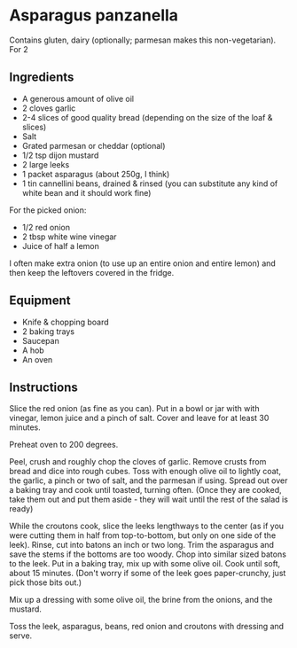 Asparagus panzanella
========
Contains gluten, dairy (optionally; parmesan makes this non-vegetarian).
For 2

Ingredients
------------
- A generous amount of olive oil
- 2 cloves garlic
- 2-4 slices of good quality bread (depending on the size of the loaf & slices)
- Salt
- Grated parmesan or cheddar (optional)
- 1/2 tsp dijon mustard
- 2 large leeks
- 1 packet asparagus (about 250g, I think)
- 1 tin cannellini beans, drained & rinsed (you can substitute any kind of white bean and it should work fine)

For the picked onion:
- 1/2 red onion
- 2 tbsp white wine vinegar
- Juice of half a lemon

I often make extra onion (to use up an entire onion and entire lemon) and then keep the leftovers covered in the fridge.

Equipment
---------
- Knife & chopping board
- 2 baking trays
- Saucepan
- A hob
- An oven

Instructions
------------

Slice the red onion (as fine as you can).
Put in a bowl or jar with with vinegar, lemon juice and a pinch of salt. Cover and leave for at least 30 minutes.

Preheat oven to 200 degrees.

Peel, crush and roughly chop the cloves of garlic.
Remove crusts from bread and dice into rough cubes.
Toss with enough olive oil to lightly coat, the garlic, a pinch or two of salt, and the parmesan if using.
Spread out over a baking tray and cook until toasted, turning often.
(Once they are cooked, take them out and put them aside - they will wait until the rest of the salad is ready)

While the croutons cook, slice the leeks lengthways to the center (as if you were cutting them in half from top-to-bottom, but only on one side of the leek).
Rinse, cut into batons an inch or two long.
Trim the asparagus and save the stems if the bottoms are too woody. Chop into similar sized batons to the leek.
Put in a baking tray, mix up with some olive oil. Cook until soft, about 15 minutes.
(Don't worry if some of the leek goes paper-crunchy, just pick those bits out.)

Mix up a dressing with some olive oil, the brine from the onions, and the mustard.

Toss the leek, asparagus, beans, red onion and croutons with dressing and serve.
